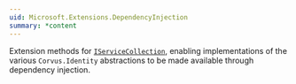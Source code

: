 ```yaml
---
uid: Microsoft.Extensions.DependencyInjection
summary: *content
---
```


Extension methods for [`IServiceCollection`](xref:Microsoft.Extensions.DependencyInjection.IServiceCollection), enabling implementations of the various `Corvus.Identity` abstractions to be made available through dependency injection.
